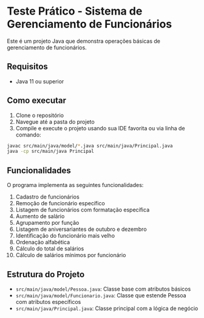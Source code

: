 # Teste Prático - Sistema de Gerenciamento de Funcionários

Este é um projeto Java que demonstra operações básicas de gerenciamento de funcionários.

## Requisitos

- Java 11 ou superior

## Como executar

1. Clone o repositório
2. Navegue até a pasta do projeto
3. Compile e execute o projeto usando sua IDE favorita ou via linha de comando:

```bash
javac src/main/java/model/*.java src/main/java/Principal.java
java -cp src/main/java Principal
```

## Funcionalidades

O programa implementa as seguintes funcionalidades:

1. Cadastro de funcionários
2. Remoção de funcionário específico
3. Listagem de funcionários com formatação específica
4. Aumento de salário
5. Agrupamento por função
6. Listagem de aniversariantes de outubro e dezembro
7. Identificação do funcionário mais velho
8. Ordenação alfabética
9. Cálculo do total de salários
10. Cálculo de salários mínimos por funcionário

## Estrutura do Projeto

- `src/main/java/model/Pessoa.java`: Classe base com atributos básicos
- `src/main/java/model/Funcionario.java`: Classe que estende Pessoa com atributos específicos
- `src/main/java/Principal.java`: Classe principal com a lógica de negócio 
